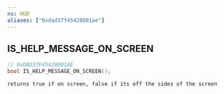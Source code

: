 ```yaml
---
ns: HUD
aliases: ["0xdad37f45428801ae"]
---
```

## IS_HELP_MESSAGE_ON_SCREEN

```c
// 0xDAD37F45428801AE
bool IS_HELP_MESSAGE_ON_SCREEN();
```

```
returns true if on screen, false if its off the sides of the screen
```
